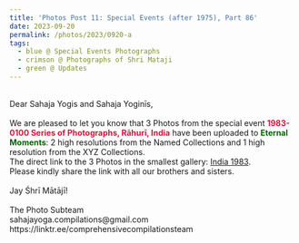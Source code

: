 ```yaml
---
title: 'Photos Post 11: Special Events (after 1975), Part 86'
date: 2023-09-20
permalink: /photos/2023/0920-a
tags:
  - blue @ Special Events Photographs
  - crimson @ Photographs of Shri Mataji
  - green @ Updates
---
```


<p>
<br>
Dear Sahaja Yogis and Sahaja Yoginīs,<br>
<br>
We are pleased to let you know that 3 Photos from the special event <font color="Crimson"><b>1983-0100 Series of Photographs, Rāhurī, India</b></font> have been uploaded to <font color="DarkGreen"><b>Eternal Moments</b></font>: 2 high resolutions from the Named Collections and 1 high resolution from the XYZ Collections.<br>
The direct link to the 3 Photos in the smallest gallery: <a href="https://eternalmoments.smugmug.com/Collections/India/1983/"> India 1983</a>.<br>
Please kindly share the link with all our brothers and sisters.<br>
<br>
Jay Śhrī Mātājī!<br>
<br>
The Photo Subteam<br>
sahajayoga.compilations@gmail.com<br>
https://linktr.ee/comprehensivecompilationsteam<br>
</p>